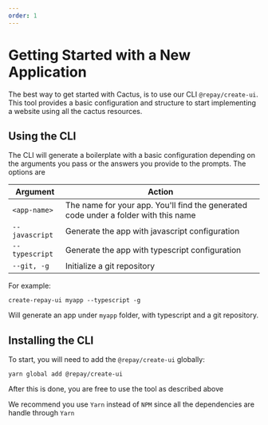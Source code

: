 ```yaml
---
order: 1
---
```


# Getting Started with a New Application

The best way to get started with Cactus, is to use our CLI `@repay/create-ui`. This tool provides a basic configuration and structure to start implementing a website using all the cactus resources.

## Using the CLI

The CLI will generate a boilerplate with a basic configuration depending on the arguments you pass or the answers you provide to the prompts. The options are

| Argument       | Action                                                                              |
| -------------- | ----------------------------------------------------------------------------------- |
| `<app-name>`   | The name for your app. You'll find the generated code under a folder with this name |
| `--javascript` | Generate the app with javascript configuration                                      |
| `--typescript` | Generate the app with typescript configuration                                      |
| `--git, -g`    | Initialize a git repository                                                         |

For example:

```shell
create-repay-ui myapp --typescript -g
```

Will generate an app under `myapp` folder, with typescript and a git repository.

## Installing the CLI

To start, you will need to add the `@repay/create-ui` globally:

```shell
yarn global add @repay/create-ui
```

After this is done, you are free to use the tool as described above

We recommend you use `Yarn` instead of `NPM` since all the dependencies are handle through `Yarn`
